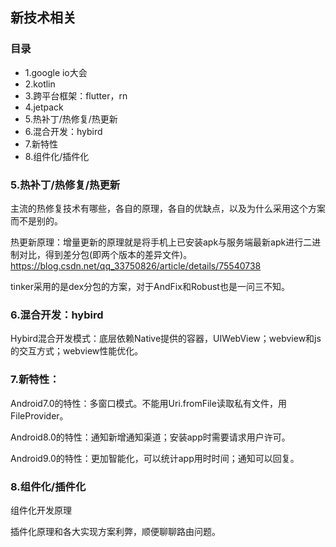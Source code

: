 ## 新技术相关

### 目录

- 1.google io大会
- 2.kotlin
- 3.跨平台框架：flutter，rn
- 4.jetpack
- 5.热补丁/热修复/热更新
- 6.混合开发：hybird
- 7.新特性
- 8.组件化/插件化

### 5.热补丁/热修复/热更新

主流的热修复技术有哪些，各自的原理，各自的优缺点，以及为什么采用这个方案而不是别的。

热更新原理：增量更新的原理就是将手机上已安装apk与服务端最新apk进行二进制对比，得到差分包(即两个版本的差异文件)。https://blog.csdn.net/qq_33750826/article/details/75540738

tinker采用的是dex分包的方案，对于AndFix和Robust也是一问三不知。

### 6.混合开发：hybird

Hybird混合开发模式：底层依赖Native提供的容器，UIWebView；webview和js的交互方式；webview性能优化。

### 7.新特性：

Android7.0的特性：多窗口模式。不能用Uri.fromFile读取私有文件，用FileProvider。

Android8.0的特性：通知新增通知渠道；安装app时需要请求用户许可。

Android9.0的特性：更加智能化，可以统计app用时时间；通知可以回复。

### 8.组件化/插件化

组件化开发原理

插件化原理和各大实现方案利弊，顺便聊聊路由问题。
